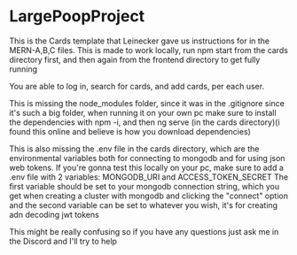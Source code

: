# LargePoopProject

This is the Cards template that Leinecker gave us instructions for in the MERN-A,B,C files.
This is made to work locally, run npm start from the cards directory first, and then again from the frontend directory to get fully running

You are able to log in, search for cards, and add cards, per each user.

This is missing the node_modules folder, since it was in the .gitignore since it's such a big folder, when running it on your own pc
make sure to install the dependencies with npm -i, and then ng serve (in the cards directory)(i found this online and believe is how you download dependencies)

This is also missing the .env file in the cards directory, which are the environmental variables both for connecting to mongodb and for using
json web tokens.
If you're gonna test this locally on your pc, make sure to add a .env file with 2 variables: MONGODB_URI and ACCESS_TOKEN_SECRET
The first variable should be set to your mongodb connection string, which you get when creating a cluster with mongodb and clicking the "connect" option
and the second variable can be set to whatever you wish, it's for creating adn decoding jwt tokens

This might be really confusing so if you have any questions just ask me in the Discord and I'll try to help

